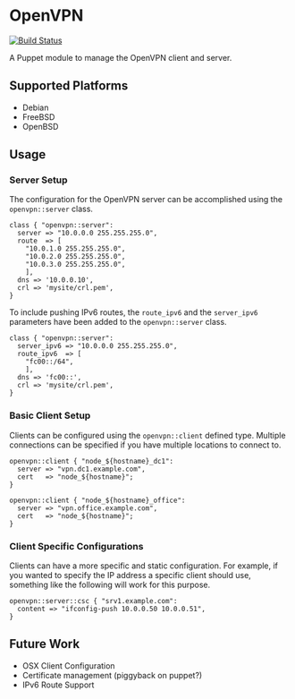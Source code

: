 # OpenVPN

[![Build Status](https://travis-ci.org/xaque208/puppet-openvpn.png)](https://travis-ci.org/xaque208/puppet-openvpn)

A Puppet module to manage the OpenVPN client and server.

## Supported Platforms

* Debian
* FreeBSD
* OpenBSD

## Usage

### Server Setup

The configuration for the OpenVPN server can be accomplished using the
`openvpn::server` class.

``` Puppet
class { "openvpn::server":
  server => "10.0.0.0 255.255.255.0",
  route  => [
    "10.0.1.0 255.255.255.0",
    "10.0.2.0 255.255.255.0",
    "10.0.3.0 255.255.255.0",
    ],
  dns => '10.0.0.10',
  crl => 'mysite/crl.pem',
}
```

To include pushing IPv6 routes, the `route_ipv6` and the `server_ipv6`
parameters have been added to the `openvpn::server` class.

``` Puppet
class { "openvpn::server":
  server_ipv6 => "10.0.0.0 255.255.255.0",
  route_ipv6  => [
    "fc00::/64",
    ],
  dns => 'fc00::',
  crl => 'mysite/crl.pem',
}
```

### Basic Client Setup

Clients can be configured using the `openvpn::client` defined type.  Multiple
connections can be specified if you have multiple locations to connect to.

``` Puppet
openvpn::client { "node_${hostname}_dc1":
  server => "vpn.dc1.example.com",
  cert   => "node_${hostname}";
}

openvpn::client { "node_${hostname}_office":
  server => "vpn.office.example.com",
  cert   => "node_${hostname}";
}
```

### Client Specific Configurations

Clients can have a more specific and static configuration.  For example, if you
wanted to specify the IP address a specific client should use, something like
the following will work for this purpose.

``` Puppet
openvpn::server::csc { "srv1.example.com":
  content => "ifconfig-push 10.0.0.50 10.0.0.51",
}
```

## Future Work

* OSX Client Configuration
* Certificate management (piggyback on puppet?)
* IPv6 Route Support

